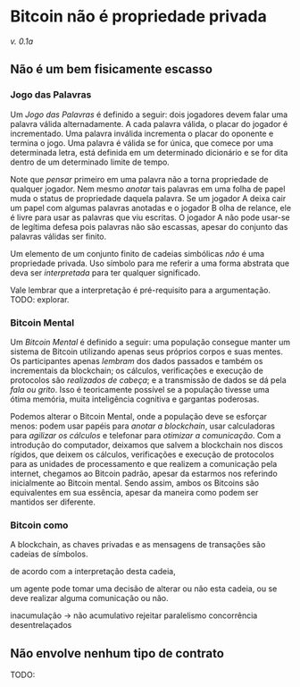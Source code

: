 # Bitcoin não é propriedade privada
_v. 0.1a_

## Não é um bem fisicamente escasso

### Jogo das Palavras

Um _Jogo das Palavras_ é definido a seguir: dois jogadores devem falar uma palavra válida alternadamente. A cada palavra válida, o placar do jogador é incrementado. Uma palavra inválida incrementa o placar do oponente e termina o jogo. Uma palavra é válida se for única, que comece por uma determinada letra, está definida em um determinado dicionário e se for dita dentro de um determinado limite de tempo.

Note que _pensar_ primeiro em uma palavra não a torna propriedade de qualquer jogador. Nem mesmo _anotar_ tais palavras em uma folha de papel muda o status de propriedade daquela palavra. Se um jogador A deixa cair um papel com algumas palavras anotadas e o jogador B olha de relance, ele é livre para usar as palavras que viu escritas. O jogador A não pode usar-se de legítima defesa pois palavras não são escassas, apesar do conjunto das palavras válidas ser finito.

Um elemento de um conjunto finito de cadeias simbólicas _não_ é uma propriedade privada. Uso símbolo para me referir a uma forma abstrata que deva ser _interpretada_ para ter qualquer significado. 

Vale lembrar que a interpretação é pré-requisito para a argumentação. TODO: explorar.

### Bitcoin Mental

Um _Bitcoin Mental_ é definido a seguir: uma população consegue manter um sistema de Bitcoin utilizando apenas seus próprios corpos e suas mentes. Os participantes apenas _lembram_ dos dados passados e também os incrementais da blockchain; os cálculos, verificações e execução de protocolos são _realizados de cabeça_; e a transmissão de dados se dá pela _fala ou grito_. Isso é teoricamente possível se a população tivesse uma ótima memória, muita inteligência cognitiva e gargantas poderosas.

Podemos alterar o Bitcoin Mental, onde a população deve se esforçar menos: podem usar papéis para _anotar a blockchain_, usar calculadoras para _agilizar os cálculos_ e telefonar para _otimizar a comunicação_. Com a introdução do computador, deixamos que salvem a blockchain nos discos rígidos, que deixem os cálculos, verificações e execução de protocolos para as unidades de processamento e que realizem a comunicação pela internet, chegamos ao Bitcoin padrão, apesar da estarmos nos referindo inicialmente ao Bitcoin mental. Sendo assim, ambos os Bitcoins são equivalentes em sua essência, apesar da maneira como podem ser mantidos ser diferente.

### Bitcoin como

A blockchain, as chaves privadas e as mensagens de transações são cadeias de símbolos.

de acordo com a interpretação desta cadeia, 

um agente pode tomar uma decisão de alterar ou não esta cadeia, 
ou se deve realizar alguma comunicação ou não.

inacumulação -> não acumulativo
rejeitar
paralelismo
concorrência
desentrelaçados



## Não envolve nenhum tipo de contrato


TODO: 


